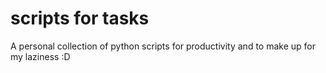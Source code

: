 # scripts for tasks
A personal collection of python scripts for productivity and to make up for my laziness :D
